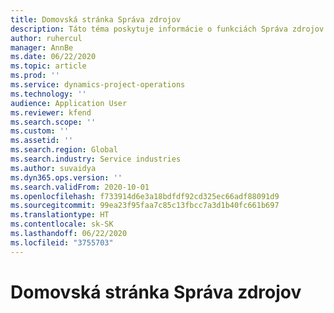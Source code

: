 ```yaml
---
title: Domovská stránka Správa zdrojov
description: Táto téma poskytuje informácie o funkciách Správa zdrojov v Dynamics 365 Project Operations.
author: ruhercul
manager: AnnBe
ms.date: 06/22/2020
ms.topic: article
ms.prod: ''
ms.service: dynamics-project-operations
ms.technology: ''
audience: Application User
ms.reviewer: kfend
ms.search.scope: ''
ms.custom: ''
ms.assetid: ''
ms.search.region: Global
ms.search.industry: Service industries
ms.author: suvaidya
ms.dyn365.ops.version: ''
ms.search.validFrom: 2020-10-01
ms.openlocfilehash: f733914d6e3a18bdfdf92cd325ec66adf88091d9
ms.sourcegitcommit: 99ea23f95faa7c85c13fbcc7a3d1b40fc661b697
ms.translationtype: HT
ms.contentlocale: sk-SK
ms.lasthandoff: 06/22/2020
ms.locfileid: "3755703"
---
```

# <a name="resource-management-home-page"></a>Domovská stránka Správa zdrojov
